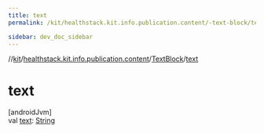 ```yaml
---
title: text
permalink: /kit/healthstack.kit.info.publication.content/-text-block/text.html

sidebar: dev_doc_sidebar
---
```

//[kit](../../../kit.html)/[healthstack.kit.info.publication.content](../index.html)/[TextBlock](index.html)/[text](text.html)



# text



[androidJvm]\
val [text](text.html): [String](https://kotlinlang.org/api/latest/jvm/stdlib/kotlin/-string/index.html)




